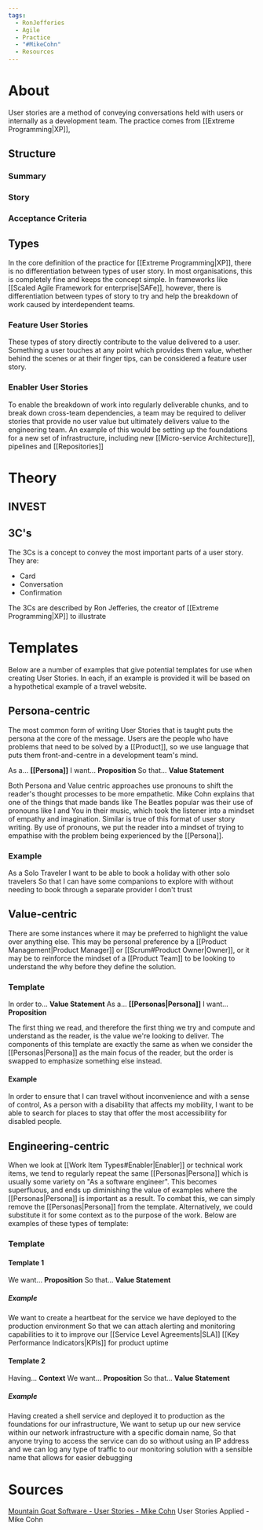 ```yaml
---
tags:
  - RonJefferies
  - Agile
  - Practice
  - "#MikeCohn"
  - Resources
---
```

# About
User stories are a method of conveying conversations held with users or internally as a development team. The practice comes from [[Extreme Programming|XP]], 
## Structure
### Summary
### Story
### Acceptance Criteria
## Types
In the core definition of the practice for [[Extreme Programming|XP]], there is no differentiation between types of user story. In most organisations, this is completely fine and keeps the concept simple. In frameworks like [[Scaled Agile Framework for enterprise|SAFe]], however, there is differentiation between types of story to try and help the breakdown of work caused by interdependent teams.
### Feature User Stories
These types of story directly contribute to the value delivered to a user. Something a user touches at any point which provides them value, whether behind the scenes or at their finger tips, can be considered a feature user story.
### Enabler User Stories
To enable the breakdown of work into regularly deliverable chunks, and to break down cross-team dependencies, a team may be required to deliver stories that provide no user value but ultimately delivers value to the engineering team. An example of this would be setting up the foundations for a new set of infrastructure, including new [[Micro-service Architecture]], pipelines and [[Repositories]]

# Theory
## INVEST
## 3C's
The 3Cs is a concept to convey the most important parts of a user story. They are:
- Card
- Conversation
- Confirmation

The 3Cs are described by Ron Jefferies, the creator of [[Extreme Programming|XP]] to illustrate  
# Templates
Below are a number of examples that give potential templates for use when creating User Stories. In each, if an example is provided it will be based on a hypothetical example of a travel website.
## Persona-centric
The most common form of writing User Stories that is taught puts the persona at the core of the message. Users are the people who have problems that need to be solved by a [[Product]], so we use language that puts them front-and-centre in a development team's mind. 

As a... **[[Persona]]**
I want... **Proposition**
So that... **Value Statement**

Both Persona and Value centric approaches use pronouns to shift the reader's thought processes to be more empathetic. Mike Cohn explains that one of the things that made bands like The Beatles popular was their use of pronouns like I and You in their music, which took the listener into a mindset of empathy and imagination. Similar is true of this format of user story writing. By use of pronouns, we put the reader into a mindset of trying to empathise with the problem being experienced by the [[Persona]].

### Example
As a Solo Traveler
I want to be able to book a holiday with other solo travelers
So that I can have some companions to explore with without needing to book through a separate provider I don't trust
## Value-centric
There are some instances where it may be preferred to highlight the value over anything else. This may be personal preference by a [[Product Management|Product Manager]] or [[Scrum#Product Owner|Owner]], or it may be to reinforce the mindset of a [[Product Team]] to be looking to understand the why before they define the solution. 
### Template
In order to... **Value Statement**
As a... **[[Personas|Persona]]**
I want... **Proposition**

The first thing we read, and therefore the first thing we try and compute and understand as the reader, is the value we're looking to deliver. The components of this template are exactly the same as when we consider the [[Personas|Persona]] as the main focus of the reader, but the order is swapped to emphasize something else instead. 
#### Example
In order to ensure that I can travel without inconvenience and with a sense of control,
As a person with a disability that affects my mobility,
I want to be able to search for places to stay that offer the most accessibility for disabled people.
## Engineering-centric
When we look at [[Work Item Types#Enabler|Enabler]] or technical work items, we tend to regularly repeat the same [[Personas|Persona]] which is usually some variety on "As a software engineer". This becomes superfluous, and ends up diminishing the value of examples where the [[Personas|Persona]] is important as a result. To combat this, we can simply remove the [[Personas|Persona]] from the template. Alternatively, we could substitute it for some context as to the purpose of the work. Below are examples of these types of template:

### Template
#### Template 1
We want... **Proposition**
So that... **Value Statement**
##### Example
We want to create a heartbeat for the service we have deployed to the production environment
So that we can attach alerting and monitoring capabilities to it to improve our [[Service Level Agreements|SLA]] [[Key Performance Indicators|KPIs]] for product uptime
#### Template 2
Having... **Context**
We want... **Proposition**
So that... **Value Statement**
##### Example
Having created a shell service and deployed it to production as the foundations for our infrastructure,
We want to setup up our new service within our network infrastructure with a specific domain name,
So that anyone trying to access the service can do so without using an IP address and we can log any type of traffic to our monitoring solution with a sensible name that allows for easier debugging  
# Sources
[Mountain Goat Software - User Stories - Mike Cohn](https://www.mountaingoatsoftware.com/agile/user-stories)
User Stories Applied - Mike Cohn